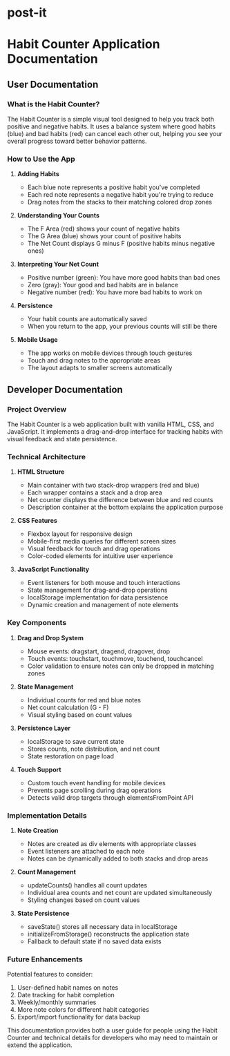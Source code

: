 # post-it

# Habit Counter Application Documentation

## User Documentation

### What is the Habit Counter?

The Habit Counter is a simple visual tool designed to help you track both positive and negative habits. It uses a balance system where good habits (blue) and bad habits (red) can cancel each other out, helping you see your overall progress toward better behavior patterns.

### How to Use the App

1. **Adding Habits**
   - Each blue note represents a positive habit you've completed
   - Each red note represents a negative habit you're trying to reduce
   - Drag notes from the stacks to their matching colored drop zones

2. **Understanding Your Counts**
   - The F Area (red) shows your count of negative habits
   - The G Area (blue) shows your count of positive habits
   - The Net Count displays G minus F (positive habits minus negative ones)

3. **Interpreting Your Net Count**
   - Positive number (green): You have more good habits than bad ones
   - Zero (gray): Your good and bad habits are in balance
   - Negative number (red): You have more bad habits to work on

4. **Persistence**
   - Your habit counts are automatically saved
   - When you return to the app, your previous counts will still be there

5. **Mobile Usage**
   - The app works on mobile devices through touch gestures
   - Touch and drag notes to the appropriate areas
   - The layout adapts to smaller screens automatically

## Developer Documentation

### Project Overview

The Habit Counter is a web application built with vanilla HTML, CSS, and JavaScript. It implements a drag-and-drop interface for tracking habits with visual feedback and state persistence.

### Technical Architecture

1. **HTML Structure**
   - Main container with two stack-drop wrappers (red and blue)
   - Each wrapper contains a stack and a drop area
   - Net counter displays the difference between blue and red counts
   - Description container at the bottom explains the application purpose

2. **CSS Features**
   - Flexbox layout for responsive design
   - Mobile-first media queries for different screen sizes
   - Visual feedback for touch and drag operations
   - Color-coded elements for intuitive user experience

3. **JavaScript Functionality**
   - Event listeners for both mouse and touch interactions
   - State management for drag-and-drop operations
   - localStorage implementation for data persistence
   - Dynamic creation and management of note elements

### Key Components

1. **Drag and Drop System**
   - Mouse events: dragstart, dragend, dragover, drop
   - Touch events: touchstart, touchmove, touchend, touchcancel
   - Color validation to ensure notes can only be dropped in matching zones

2. **State Management**
   - Individual counts for red and blue notes
   - Net count calculation (G - F)
   - Visual styling based on count values

3. **Persistence Layer**
   - localStorage to save current state
   - Stores counts, note distribution, and net count
   - State restoration on page load

4. **Touch Support**
   - Custom touch event handling for mobile devices
   - Prevents page scrolling during drag operations
   - Detects valid drop targets through elementsFromPoint API

### Implementation Details

1. **Note Creation**
   - Notes are created as div elements with appropriate classes
   - Event listeners are attached to each note
   - Notes can be dynamically added to both stacks and drop areas

2. **Count Management**
   - updateCounts() handles all count updates
   - Individual area counts and net count are updated simultaneously
   - Styling changes based on count values

3. **State Persistence**
   - saveState() stores all necessary data in localStorage
   - initializeFromStorage() reconstructs the application state
   - Fallback to default state if no saved data exists

### Future Enhancements

Potential features to consider:
1. User-defined habit names on notes
2. Date tracking for habit completion
3. Weekly/monthly summaries
4. More note colors for different habit categories
5. Export/import functionality for data backup

This documentation provides both a user guide for people using the Habit Counter and technical details for developers who may need to maintain or extend the application.
